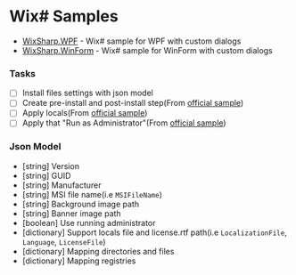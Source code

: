 # Wix# Samples

* [WixSharp.WPF](https://github.com/level120/WixSharp-Samples/blob/main/WixSharp.WPF/Readme.md) - Wix# sample for WPF with custom dialogs
* [WixSharp.WinForm](https://github.com/level120/WixSharp-Samples/blob/main/WixSharp.WinForm/Readme.md) - Wix# sample for WinForm with custom dialogs

### Tasks

- [ ] Install files settings with json model
- [ ] Create pre-install and post-install step(From [official sample](https://github.com/oleg-shilo/wixsharp/blob/master/Source/src/WixSharp.Samples/Wix%23%20Samples/Managed%20Setup/SetupEvents/setup.cs))
- [ ] Apply locals(From [official sample](https://github.com/oleg-shilo/wixsharp/blob/master/Source/src/WixSharp.Samples/Wix%23%20Samples/Managed%20Setup/MultiLanguageUI/setup.cs))
- [ ] Apply that "Run as Administrator"(From [official sample](https://github.com/oleg-shilo/wixsharp/blob/master/Source/src/WixSharp.Samples/Wix%23%20Samples/RestartElevated(UI)/setup.cs))

### Json Model

* [string] Version
* [string] GUID
* [string] Manufacturer
* [string] MSI file name(i.e `MSIFileName`)
* [string] Background image path
* [string] Banner image path
* [boolean] Use running administrator
* [dictionary] Support locals file and license.rtf path(i.e `LocalizationFile`, `Language`, `LicenseFile`)
* [dictionary] Mapping directories and files
* [dictionary] Mapping registries